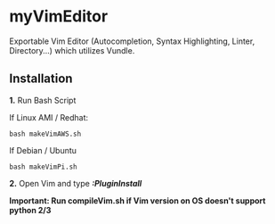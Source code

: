 # myVimEditor
Exportable Vim Editor (Autocompletion, Syntax Highlighting, Linter, Directory...) which utilizes Vundle.

## Installation

**1.** Run Bash Script

If Linux AMI / Redhat:

``` console
bash makeVimAWS.sh
```
If Debian / Ubuntu

``` console
bash makeVimPi.sh
```
**2.** Open Vim and type ***:PluginInstall***

**Important: Run compileVim.sh if Vim version on OS doesn't support python 2/3**
